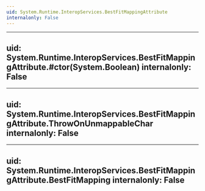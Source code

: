 ```yaml
---
uid: System.Runtime.InteropServices.BestFitMappingAttribute
internalonly: False
---
```


---
uid: System.Runtime.InteropServices.BestFitMappingAttribute.#ctor(System.Boolean)
internalonly: False
---

---
uid: System.Runtime.InteropServices.BestFitMappingAttribute.ThrowOnUnmappableChar
internalonly: False
---

---
uid: System.Runtime.InteropServices.BestFitMappingAttribute.BestFitMapping
internalonly: False
---
